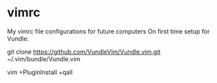 # vimrc
My vimrc file configurations for future computers
On first time setup for Vundle:

git clone https://github.com/VundleVim/Vundle.vim.git ~/.vim/bundle/Vundle.vim

vim +PluginInstall +qall
